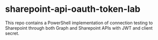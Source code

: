 # sharepoint-api-oauth-token-lab
This repo contains a PowerShell implementation of connection testing to Sharepoint through both Graph and Sharepoint APIs with JWT and client secret.
